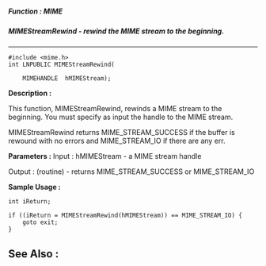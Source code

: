 ##### Function : MIME
##### MIMEStreamRewind - rewind the MIME stream to the beginning.
---
```
#include <mime.h>
int LNPUBLIC MIMEStreamRewind(

	MIMEHANDLE  hMIMEStream);
```
**Description :**

This function, MIMEStreamRewind, rewinds a MIME stream to the beginning.  You 
must specify as input the handle to the MIME stream.

MIMEStreamRewind returns MIME_STREAM_SUCCESS if the buffer is rewound with no 
errors and MIME_STREAM_IO if there are any err.


**Parameters :**
Input :
hMIMEStream  -  a MIME stream handle


Output :
(routine)  -  returns MIME_STREAM_SUCCESS or MIME_STREAM_IO



**Sample Usage :**
```
int iReturn;

if ((iReturn = MIMEStreamRewind(hMIMEStream)) == MIME_STREAM_IO) {
	goto exit;
}

```
**See Also :**
---
